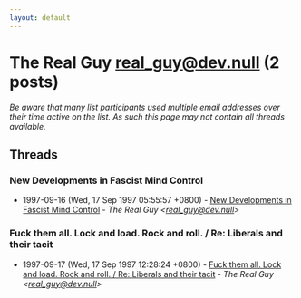 ```yaml
---
layout: default
---
```


# The Real Guy <real_guy@dev.null> (2 posts)

_Be aware that many list participants used multiple email addresses over their time active on the list. As such this page may not contain all threads available._

## Threads

### New Developments in Fascist Mind Control
+ 1997-09-16 (Wed, 17 Sep 1997 05:55:57 +0800) - [New Developments in Fascist Mind Control](/archive/1997/09/08c28bd3849ff179f19928ca4db9a8102cb6c8f4f9e4fc5ecccc2c8533628e1e) - _The Real Guy \<real_guy@dev.null\>_

### Fuck them all. Lock and load. Rock and roll. / Re: Liberals and their tacit
+ 1997-09-17 (Wed, 17 Sep 1997 12:28:24 +0800) - [Fuck them all. Lock and load. Rock and roll. / Re: Liberals and their tacit](/archive/1997/09/b27564afc3f1683b7b08fa6701a01356ecd5cee12bf3a2d3575a28455b1eb9bb) - _The Real Guy \<real_guy@dev.null\>_

